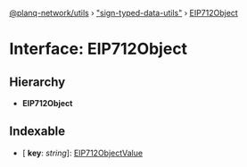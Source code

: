 [@planq-network/utils](../README.md) › ["sign-typed-data-utils"](../modules/_sign_typed_data_utils_.md) › [EIP712Object](_sign_typed_data_utils_.eip712object.md)

# Interface: EIP712Object

## Hierarchy

* **EIP712Object**

## Indexable

* \[ **key**: *string*\]: [EIP712ObjectValue](../modules/_sign_typed_data_utils_.md#eip712objectvalue)
